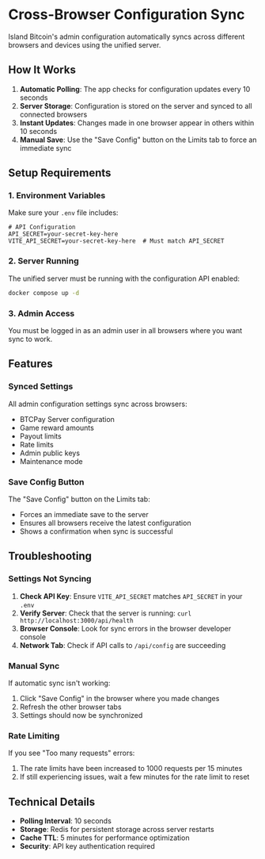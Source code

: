 # Cross-Browser Configuration Sync

Island Bitcoin's admin configuration automatically syncs across different browsers and devices using the unified server.

## How It Works

1. **Automatic Polling**: The app checks for configuration updates every 10 seconds
2. **Server Storage**: Configuration is stored on the server and synced to all connected browsers
3. **Instant Updates**: Changes made in one browser appear in others within 10 seconds
4. **Manual Save**: Use the "Save Config" button on the Limits tab to force an immediate sync

## Setup Requirements

### 1. Environment Variables

Make sure your `.env` file includes:

```env
# API Configuration
API_SECRET=your-secret-key-here
VITE_API_SECRET=your-secret-key-here  # Must match API_SECRET
```

### 2. Server Running

The unified server must be running with the configuration API enabled:
```bash
docker compose up -d
```

### 3. Admin Access

You must be logged in as an admin user in all browsers where you want sync to work.

## Features

### Synced Settings

All admin configuration settings sync across browsers:
- BTCPay Server configuration
- Game reward amounts
- Payout limits
- Rate limits
- Admin public keys
- Maintenance mode

### Save Config Button

The "Save Config" button on the Limits tab:
- Forces an immediate save to the server
- Ensures all browsers receive the latest configuration
- Shows a confirmation when sync is successful

## Troubleshooting

### Settings Not Syncing

1. **Check API Key**: Ensure `VITE_API_SECRET` matches `API_SECRET` in your `.env`
2. **Verify Server**: Check that the server is running: `curl http://localhost:3000/api/health`
3. **Browser Console**: Look for sync errors in the browser developer console
4. **Network Tab**: Check if API calls to `/api/config` are succeeding

### Manual Sync

If automatic sync isn't working:
1. Click "Save Config" in the browser where you made changes
2. Refresh the other browser tabs
3. Settings should now be synchronized

### Rate Limiting

If you see "Too many requests" errors:
1. The rate limits have been increased to 1000 requests per 15 minutes
2. If still experiencing issues, wait a few minutes for the rate limit to reset

## Technical Details

- **Polling Interval**: 10 seconds
- **Storage**: Redis for persistent storage across server restarts
- **Cache TTL**: 5 minutes for performance optimization
- **Security**: API key authentication required